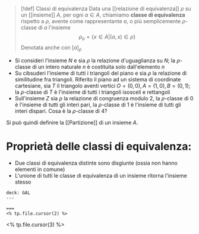 
>[!def] Classi di equivalenza
>Data una [[relazione di equivalenza]] $\rho$ su un [[insieme]] $A$, per ogni $a \in A$, chiamiamo **classe di equivalenza** rispetto a $\rho$, avente come rappresentante $a$, o piú semplicemente $\rho$-classe di $a$ l'insieme
>$$ \rho_{a} = \{ x \in A | (a,x) \in \rho \} $$
>Denotata anche con $[a]_{\rho}$

- Si consideri l'insieme $N$ e sia $\rho$ la relazione d'uguaglianza su $N$; la $\rho$-classe di un intero naturale $n$ è costituita solo dall'elemento $n$
- Su cibsuderi l'insieme di tutti i triangoli del piano e sia $\rho$ la relazione di similitudine fra triangoli. Riferito il piano ad un sistema di coordinate cartesiane, sia $T$ il triangolo aventi vertici $O = (0,0), A = (1,0), B = (0,1);$ la $\rho$-classe di $T$ è l'insieme di tutti i triangoli isosceli e rettangoli
- Sull'insieme $Z$ sia $\rho$ la relazione di congruenza modulo $2$, la $\rho$-classe di $0$ è l'insieme di tutti gli interi pari, la $\rho$-classe di 1 è l'insieme di tutti gli interi dispari. Cosa è la $\rho$-classe di 4?

Si può quindi definire la [[Partizione]] di un insieme $A$.

# Proprietà delle classi di equivalenza:

- Due classi di equivalenza distinte sono disgiunte (ossia non hanno elementi in comune)
- L'unione di tutti le classe di equivalenza di un insieme ritorna l'insieme stesso


```anki
deck: GAL
---

===
<% tp.file.cursor(2) %>
```
<% tp.file.cursor(3) %>